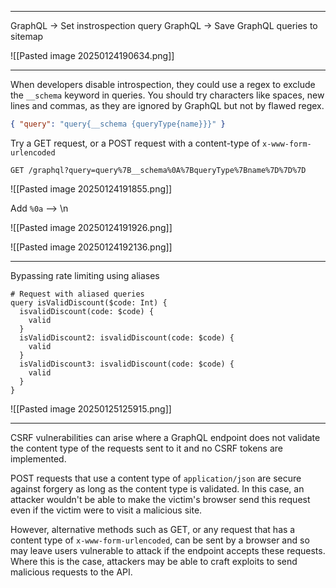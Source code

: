 ____

GraphQL -> Set instrospection query
GraphQL -> Save GraphQL queries to sitemap

![[Pasted image 20250124190634.png]]

____

When developers disable introspection, they could use a regex to exclude the `__schema` keyword in queries. You should try characters like spaces, new lines and commas, as they are ignored by GraphQL but not by flawed regex.

```json
{ "query": "query{__schema {queryType{name}}}" }
```

Try a GET request, or a POST request with a content-type of `x-www-form-urlencoded`

```
GET /graphql?query=query%7B__schema%0A%7BqueryType%7Bname%7D%7D%7D
```

![[Pasted image 20250124191855.png]]

Add `%0a` --> \n

![[Pasted image 20250124191926.png]]

![[Pasted image 20250124192136.png]]

____

 Bypassing rate limiting using aliases

```
# Request with aliased queries
query isValidDiscount($code: Int) {
  isvalidDiscount(code: $code) {
    valid
  }
  isValidDiscount2: isvalidDiscount(code: $code) {
    valid
  }
  isValidDiscount3: isvalidDiscount(code: $code) {
    valid
  }
}
```

![[Pasted image 20250125125915.png]]

____
CSRF vulnerabilities can arise where a GraphQL endpoint does not validate the content type of the requests sent to it and no CSRF tokens are implemented.

POST requests that use a content type of `application/json` are secure against forgery as long as the content type is validated. In this case, an attacker wouldn't be able to make the victim's browser send this request even if the victim were to visit a malicious site.

However, alternative methods such as GET, or any request that has a content type of `x-www-form-urlencoded`, can be sent by a browser and so may leave users vulnerable to attack if the endpoint accepts these requests. Where this is the case, attackers may be able to craft exploits to send malicious requests to the API.



